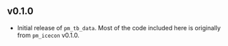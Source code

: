 ## v0.1.0

* Initial release of `pm_tb_data`. Most of the code included here is originally
  from `pm_icecon` v0.1.0.
